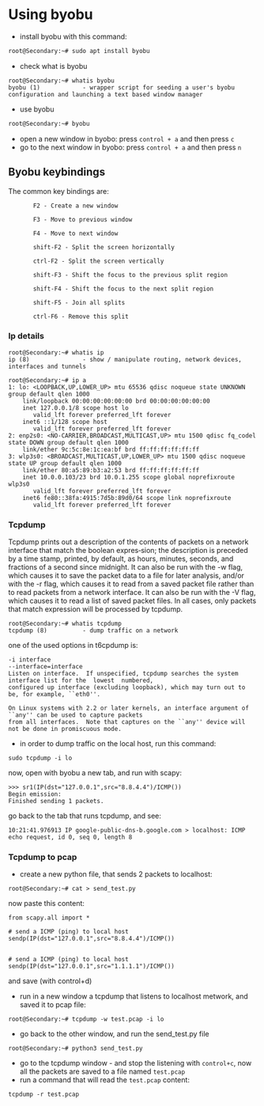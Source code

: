 # Using byobu
* install byobu with this command:
```bash
root@Secondary:~# sudo apt install byobu
```
* check what is byobu
```
root@Secondary:~# whatis byobu
byobu (1)            - wrapper script for seeding a user's byobu configuration and launching a text based window manager 
```
* use byobu
```bash
root@Secondary:~# byobu
```
* open a new window in byobo: press `control + a` and then press `c`
* go to the next window in byobo: press `control + a` and then press `n`
## Byobu keybindings
The common key bindings are:
```
       F2 - Create a new window

       F3 - Move to previous window

       F4 - Move to next window

       shift-F2 - Split the screen horizontally

       ctrl-F2 - Split the screen vertically

       shift-F3 - Shift the focus to the previous split region

       shift-F4 - Shift the focus to the next split region

       shift-F5 - Join all splits

       ctrl-F6 - Remove this split

```
### Ip details
```
root@Secondary:~# whatis ip
ip (8)               - show / manipulate routing, network devices, interfaces and tunnels

root@Secondary:~# ip a
1: lo: <LOOPBACK,UP,LOWER_UP> mtu 65536 qdisc noqueue state UNKNOWN group default qlen 1000
    link/loopback 00:00:00:00:00:00 brd 00:00:00:00:00:00
    inet 127.0.0.1/8 scope host lo
       valid_lft forever preferred_lft forever
    inet6 ::1/128 scope host
       valid_lft forever preferred_lft forever
2: enp2s0: <NO-CARRIER,BROADCAST,MULTICAST,UP> mtu 1500 qdisc fq_codel state DOWN group default qlen 1000
    link/ether 9c:5c:8e:1c:ea:bf brd ff:ff:ff:ff:ff:ff
3: wlp3s0: <BROADCAST,MULTICAST,UP,LOWER_UP> mtu 1500 qdisc noqueue state UP group default qlen 1000
    link/ether 80:a5:89:b3:a2:53 brd ff:ff:ff:ff:ff:ff
    inet 10.0.0.103/23 brd 10.0.1.255 scope global noprefixroute wlp3s0
       valid_lft forever preferred_lft forever
    inet6 fe80::38fa:4915:7d5b:89d0/64 scope link noprefixroute
       valid_lft forever preferred_lft forever
```
### Tcpdump
Tcpdump  prints out a description of the contents of packets on a network interface that match the boolean expres‐sion; the description is preceded by a time stamp, printed, by default, as hours, minutes, seconds, and  fractions of  a  second  since  midnight.  It can also be run with the -w flag, which causes it to save the packet data to a
       file for later analysis, and/or with the -r flag, which causes it to read from a saved packet file rather than  to
       read  packets  from  a  network interface.  It can also be run with the -V flag, which causes it to read a list of
       saved packet files. In all cases, only packets that match expression will be processed by tcpdump.

```
root@Secondary:~# whatis tcpdump
tcpdump (8)          - dump traffic on a network
```

one of the used options in t6cpdump is:
```
-i interface
--interface=interface
Listen on interface.  If unspecified, tcpdump searches the system interface list for the  lowest  numbered,
configured up interface (excluding loopback), which may turn out to be, for example, ``eth0''.

On Linux systems with 2.2 or later kernels, an interface argument of ``any'' can be used to capture packets
from all interfaces.  Note that captures on the ``any'' device will not be done in promiscuous mode.

```

* in order to dump traffic on the local host, run this command:
```
sudo tcpdump -i lo
```
now, open with byobu a new tab, and run with scapy:
```
>>> sr1(IP(dst="127.0.0.1",src="8.8.4.4")/ICMP())
Begin emission:
Finished sending 1 packets.
```
go back to the tab that runs tcpdump, and see:
```
10:21:41.976913 IP google-public-dns-b.google.com > localhost: ICMP echo request, id 0, seq 0, length 8
```

### Tcpdump to pcap
* create a new python file, that sends 2 packets to localhost:
```
root@Secondary:~# cat > send_test.py
```
now paste this content:
```
from scapy.all import *

# send a ICMP (ping) to local host
sendp(IP(dst="127.0.0.1",src="8.8.4.4")/ICMP())


# send a ICMP (ping) to local host 
sendp(IP(dst="127.0.0.1",src="1.1.1.1")/ICMP())
```
and save (with control+d)

* run in a new window a tcpdump that listens to localhost metwork, and saved it to pcap file:
```
root@Secondary:~# tcpdump -w test.pcap -i lo
```
* go back to the other window, and run the send_test.py file
```
root@Secondary:~# python3 send_test.py
```
* go to the tcpdump window - and stop the listening with `control+c`, now all the packets are saved to a file named `test.pcap`
* run a command that will read the `test.pcap` content:
```
tcpdump -r test.pcap
```
